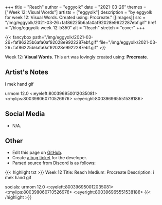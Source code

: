 +++
title =       "Reach"
author =      "eggyolk"
date =        "2021-03-26"
themes =      ["Week 12: Visual Words"]
artists =     ["eggyolk"]
description = "by eggyolk for week 12: Visual Words. Created using: Procreate."
[[images]]
              src = "/img/eggyolk/2021-03-26+faf86225b6afa0af92028e9922287ebf.gif"
              href = "/blog/eggyolk-week-12-b350"
              alt = "Reach"
              stretch = "cover"
+++


{{< fancybox path="/img/eggyolk/2021-03-26+faf86225b6afa0af92028e9922287ebf.gif" file="/img/eggyolk/2021-03-26+faf86225b6afa0af92028e9922287ebf.gif" >}}


Week 12: **Visual Words**. This art was lovingly created using: **Procreate**.

## Artist's Notes

i mek hand gif 

urmom 12.0 <:eyeleft:800396950012035081> <:mylips:800398060710526976> <:eyeright:800396965551538186>

## Social Media

- N/A.

## Other

- Edit this page on [GitHub](https://github.com/teaminkling/web-refresh/edit/main/blog/content/blog/eggyolk-week-12-b350.md).
- Create [a bug ticket](https://github.com/teaminkling/web-refresh/issues/new?assignees=&labels=bug&template=problem-report.md&title=) for the developer.
- Parsed source from Discord is as follows:

{{< highlight txt >}}
Week 12
Title: Reach
Medium: Procreate
Description: i mek hand gif 

socials: urmom 12.0 <:eyeleft:800396950012035081> <:mylips:800398060710526976> <:eyeright:800396965551538186>
{{< /highlight >}}